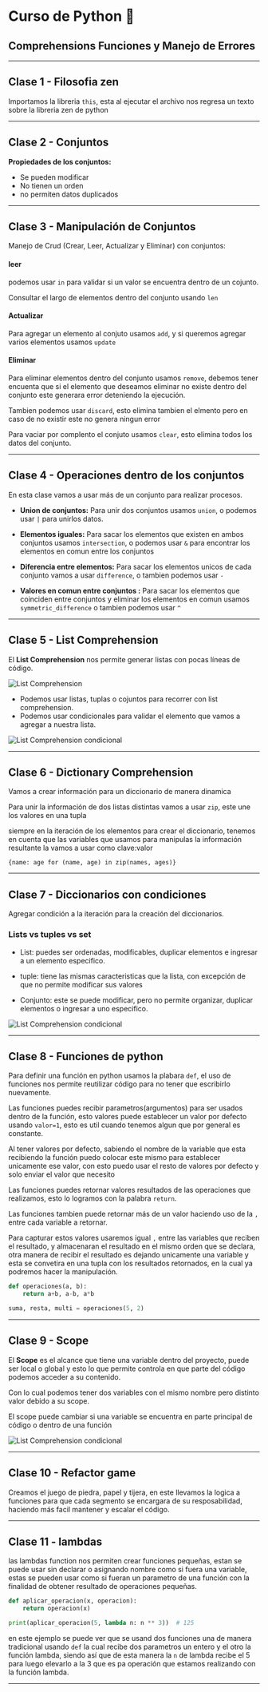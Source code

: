 # Curso de Python 🐍 
## Comprehensions Funciones y Manejo de Errores

---

## Clase 1 - Filosofia zen

Importamos la libreria `this`, esta al ejecutar el archivo nos regresa un texto sobre la libreria zen de python

---

## Clase 2 - Conjuntos

**Propiedades de los conjuntos:**
- Se pueden modificar
- No tienen un orden
- no permiten datos duplicados

---

## Clase 3 - Manipulación de Conjuntos

Manejo de Crud (Crear, Leer, Actualizar y Eliminar) con conjuntos:

#### leer

podemos usar `in` para validar si un valor se encuentra dentro de un cojunto.

Consultar el largo de elementos dentro del conjunto usando `len`

#### Actualizar
Para agregar un elemento al conjuto usamos `add`, y si queremos agregar varios elementos usamos `update`

#### Eliminar

Para eliminar elementos dentro del conjunto usamos `remove`, debemos tener encuenta que si el elemento que deseamos eliminar no existe dentro del conjunto este generara error deteniendo la ejecución.

Tambien podemos usar `discard`, esto elimina tambien el elmento pero en caso de no existir este no genera ningun error 

Para vaciar por complento el conjuto usamos `clear`, esto elimina todos los datos del conjunto.

---

## Clase 4 - Operaciones dentro de los conjuntos

En esta clase vamos a usar más de un conjunto para realizar procesos.

- **Union de conjuntos:** Para unir dos conjuntos usamos `union`, o podemos usar `|` para unirlos datos.

- **Elementos iguales:** Para sacar los elementos que existen en ambos conjuntos usamos `intersection`, o podemos usar `&` para encontrar los elementos en comun entre los conjuntos

- **Diferencia entre elementos:** Para sacar los elementos unicos de cada conjunto vamos a usar `difference`, o tambien podemos usar `-`

- **Valores en comun entre conjuntos :** Para sacar los elementos que coinciden entre conjuntos y eliminar los elementos en comun usamos `symmetric_difference` o tambien podemos usar `^`

---

## Clase 5 - List Comprehension

El **List Comprehension** nos permite generar listas con pocas líneas de código.

![List Comprehension](/pantallazos/list_comprehension.png)

- Podemos usar listas, tuplas o cojuntos para recorrer con list comprehension.
- Podemos usar condicionales para validar el elemento que vamos a agregar a nuestra lista.

![List Comprehension condicional](/pantallazos/list_comprehension_condicional.png)

---

## Clase 6 - Dictionary Comprehension

Vamos a crear información para un diccionario de manera dinamica

Para unir la información de dos listas distintas vamos a usar `zip`, este une los valores en una tupla

siempre en la iteración de los elementos para crear el diccionario, tenemos en cuenta que las variables que usamos para manipulas la información resultante la vamos a usar como clave:valor

`{name: age for (name, age) in zip(names, ages)}`

---

## Clase 7 - Diccionarios con condiciones 

Agregar condición a la iteración para la creación del diccionarios.

### Lists vs tuples vs set

- List: puedes ser ordenadas, modificables, duplicar elementos e ingresar a un elemento especifico.

- tuple: tiene las mismas caracteristicas que la lista, con excepción de que no permite modificar sus valores

- Conjunto: este se puede modificar, pero no permite organizar, duplicar elementos o ingresar a uno especifico.

![List Comprehension condicional](/pantallazos/clase-7.png)

---

## Clase 8 - Funciones de python

Para definir una función en python usamos la plabara `def`, el uso de funciones nos permite reutilizar código para no tener que escribirlo nuevamente.

Las funciones puedes recibir parametros(argumentos) para ser usados dentro de la función, esto valores puede establecer un valor por defecto usando `valor=1`, esto es util cuando tenemos algun que por general es constante.

Al tener valores por defecto, sabiendo el nombre de la variable que esta recibiendo la función puedo colocar este mismo para establecer unicamente ese valor, con esto puedo usar el resto de valores por defecto y solo enviar el valor que necesito

Las funciones puedes retornar valores resultados de las operaciones que realizamos, esto lo logramos con la palabra `return`.

Las funciones tambien puede retornar más de un valor haciendo uso de la `,` entre cada variable a retornar.

Para capturar estos valores usaremos igual `,` entre las variables que reciben el resultado, y almacenaran el resultado en el mismo orden que se declara, otra manera de recibir el resultado es dejando unicamente una variable y esta se convetira en una tupla con los resultados retornados, en la cual ya podremos hacer la manipulación.

```Python
def operaciones(a, b):
    return a+b, a-b, a*b

suma, resta, multi = operaciones(5, 2)

```

---

## Clase 9 - Scope

El **Scope** es el alcance que tiene una variable dentro del proyecto, puede ser local o global y esto lo que permite controla en que parte del código podemos acceder a su contenido.

Con lo cual podemos tener dos variables con el mismo nombre pero distinto valor debido a su scope.

El scope puede cambiar si una variable se encuentra en parte principal de código o dentro de una función

![List Comprehension condicional](/pantallazos/clase-9.png)

---

## Clase 10 - Refactor game

Creamos el juego de piedra, papel y tijera, en este llevamos la logica a funciones para que cada segmento se encargara de su resposabilidad, haciendo más facil mantener y escalar el código.

---

## Clase 11 - lambdas

las lambdas function nos permiten crear funciones pequeñas, estan se puede usar sin declarar o asignando nombre como si fuera una variable, estas se pueden usar como si fueran un parametro de una función con la finalidad de obtener resultado de operaciones pequeñas.

```python
def aplicar_operacion(x, operacion):
    return operacion(x)

print(aplicar_operacion(5, lambda n: n ** 3))  # 125
```

en este ejemplo se puede ver que se usand dos funciones una de manera tradicional usando `def` la cual recibe dos parametros un entero y el otro la función lambda, siendo así que de esta manera la `n` de lambda recibe el 5 para luego elevarlo a la 3 que es pa operación que estamos realizando con la función lambda.

---

